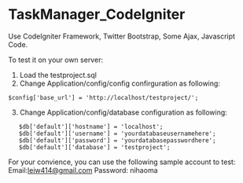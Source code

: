 TaskManager_CodeIgniter
=======================

Use CodeIgniter Framework, Twitter Bootstrap, Some Ajax, Javascript Code.


To test it on your own server:
1) Load the testproject.sql
2) Change Application/config/config confirguration as following:

```
$config['base_url']	= 'http://localhost/testproject/';
```

3) Change Application/config/database configuration as following:

```   
   $db['default']['hostname'] = 'localhost';
   $db['default']['username'] = 'yourdatabaseusernamehere';
   $db['default']['password'] = 'yourdatabasepasswordhere';
   $db['default']['database'] = 'testproject';
```

For your convience, you can use the following sample account to test:
Email:leiw414@gmail.com
Password: nihaoma
